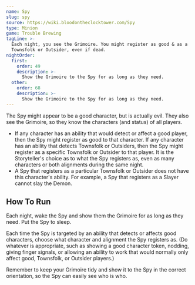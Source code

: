 ```yaml
---
name: Spy
slug: spy
source: https://wiki.bloodontheclocktower.com/Spy
type: Minion
game: Trouble Brewing
tagLine: >-
  Each night, you see the Grimoire. You might register as good & as a
  Townsfolk or Outsider, even if dead.
nightOrder:
  first:
    order: 49
    description: >-
      Show the Grimoire to the Spy for as long as they need.
  other:
    order: 68
    description: >-
      Show the Grimoire to the Spy for as long as they need.
---
```


The Spy might appear to be a good character, but is actually evil. They
also see the Grimoire, so they know the characters (and status) of all
players.

- If any character has an ability that would detect or affect a good
  player, then the Spy might register as good to that character. If any
  character has an ability that detects Townsfolk or Outsiders, then the
  Spy might register as a specific Townsfolk or Outsider to that player.
  It is the Storyteller's choice as to what the Spy registers as, even
  as many characters or both alignments during the same night.
- A Spy that registers as a particular Townsfolk or Outsider does not
  have this character's ability. For example, a Spy that registers as a
  Slayer cannot slay the Demon.

## How To Run

Each night, wake the Spy and show them the Grimoire for as long as they
need. Put the Spy to sleep.

Each time the Spy is targeted by an ability that detects or affects good
characters, choose what character and alignment the Spy registers as.
(Do whatever is appropriate, such as showing a good character token,
nodding, giving finger signals, or allowing an ability to work that
would normally only affect good, Townsfolk, or Outsider players.)

Remember to keep your Grimoire tidy and show it to the Spy in the
correct orientation, so the Spy can easily see who is who.
